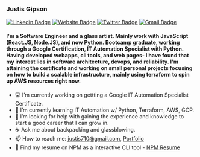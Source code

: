 <!--
**justisGipson/justisGipson** is a ✨ _special_ ✨ repository because its `README.md` (this file) appears on your GitHub profile.
-->

### Justis Gipson

[![Linkedin Badge](https://img.shields.io/badge/-justisgipson-blue?style=flat&logo=Linkedin&logoColor=white&link=https://www.linkedin.com/in/justis-gipson-00275216a/)](https://www.linkedin.com/in/justis-gipson-00275216a/)
[![Website Badge](https://img.shields.io/badge/-justisgipson.com-4486F3?style=flat&logo=Google-Chrome&logoColor=white&link=https://justisgipson.com)](https://justisgipson.com)
[![Twitter Badge](https://img.shields.io/badge/-@j_gipson-39B8FF?style=flat&labelColor=39B8FF&logo=twitter&logoColor=white&link=https://twitter.com/j_gipson)](https://twitter.com/j_gipson)
[![Gmail Badge](https://img.shields.io/badge/-justis710-DE4C40?style=flat&logo=Gmail&logoColor=white&link=mailto:justis710@gmail.com)](mailto:justis710@gmail.com)

#### I'm a Software Engineer and a glass artist. Mainly work with JavaScript (React.JS, Node.JS), and now Python. Bootcamp graduate, working through a Google Certification, IT Automation Specialist with Python. Having developed webapps, cli tools, and web pages- I have found that my interest lies in software architecture, devops, and reliability. I'm attaining the certificate and working on small personal projects focusing on how to build a scalable infrastructure, mainly using terraform to spin up AWS resources right now.

- :computer: I’m currently working on gettting a Google IT Automation Specialist Certificate.
- :snake: I’m currently learning IT Automation w/ Python, Terraform, AWS, GCP.
- :evergreen_tree: I’m looking for help with gaining the experience and knowledge to start a good career that I can grow in.
- :coffee: Ask me about backpacking and glassblowing.
- 📫 How to reach me: justis710@gmail.com, [Portfolio](https://justisgipson.com)
- :floppy_disk: Find my resume on NPM as a interactive CLI tool - [NPM Resume](https://www.npmjs.com/package/justis-resume)
